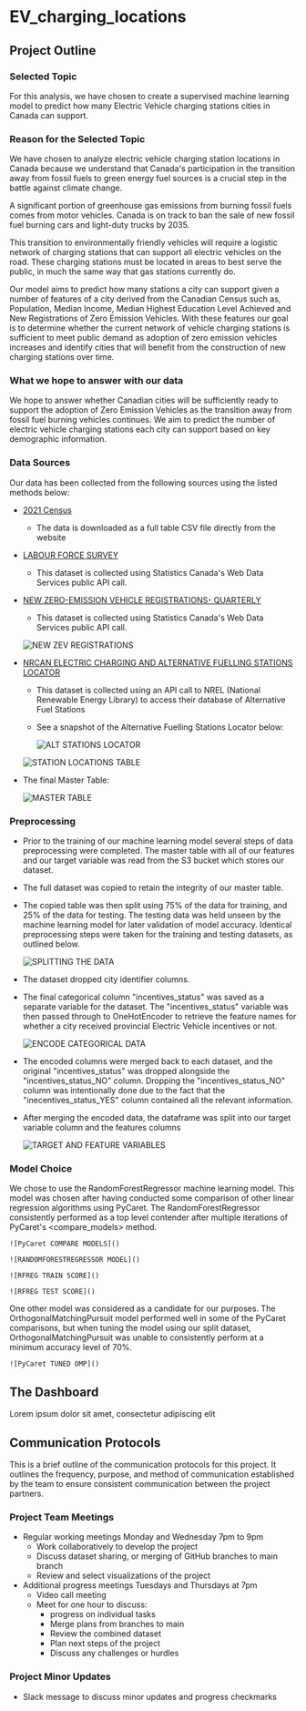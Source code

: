 # EV_charging_locations

## Project Outline

### Selected Topic
For this analysis, we have chosen to create a supervised machine learning model to predict how many Electric Vehicle charging stations cities in Canada can support.

### Reason for the Selected Topic
We have chosen to analyze electric vehicle charging station locations in Canada because we understand that Canada's participation in the transition away from fossil fuels to green energy fuel sources is a crucial step in the battle against climate change. 

A significant portion of greenhouse gas emissions from burning fossil fuels comes from motor vehicles. Canada is on track to ban the sale of new fossil fuel burning cars and light-duty trucks by 2035. 

This transition to environmentally friendly vehicles will require a logistic network of charging stations that can support all electric vehicles on the road. These charging stations must be located in areas to best serve the public, in much the same way that gas stations currently do.

Our model aims to predict how many stations a city can support given a number of features of a city derived from the Canadian Census such as, Population, Median Income, Median Highest Education Level Achieved and New Registrations of Zero Emission Vehicles. With these features our goal is to determine whether the current network of vehicle charging stations is sufficient to meet public demand as adoption of zero emission vehicles increases and identify cities that will benefit from the construction of new charging stations over time.

### What we hope to answer with our data
We hope to answer whether Canadian cities will be sufficiently ready to support the adoption of Zero Emission Vehicles as the transition away from fossil fuel burning vehicles continues. We aim to predict the number of electric vehicle charging stations each city can support based on key demographic information.

### Data Sources
Our data has been collected from the following sources using the listed methods below:
- [2021 Census](https://www12.statcan.gc.ca/census-recensement/2021/dp-pd/prof/details/download-telecharger.cfm?Lang=E)
    - The data is downloaded as a full table CSV file directly from the website
- [LABOUR FORCE SURVEY](https://www150.statcan.gc.ca/t1/tbl1/en/tv.action?pid=1410039101)
    - This dataset is collected using Statistics Canada's Web Data Services public API call.
- [NEW ZERO-EMISSION VEHICLE REGISTRATIONS- QUARTERLY](https://doi.org/10.25318/2010002501-eng)
    - This dataset is collected using Statistics Canada's Web Data Services public API call.

    ![NEW ZEV REGISTRATIONS]()


- [NRCAN ELECTRIC CHARGING AND ALTERNATIVE FUELLING STATIONS LOCATOR](https://developer.nrel.gov/docs/transportation/alt-fuel-stations-v1/)
    - This dataset is collected using an API call to NREL (National Renewable Energy Library) to access their database of Alternative Fuel Stations
    - See a snapshot of the Alternative Fuelling Stations Locator below:

        ![ALT STATIONS LOCATOR]()

    ![STATION LOCATIONS TABLE]()



- The final Master Table:

    ![MASTER TABLE]()

### Preprocessing
- Prior to the training of our machine learning model several steps of data preprocessing were completed. The master table with all of our features and our target variable was read from the S3 bucket which stores our dataset.

- The full dataset was copied to retain the integrity of our master table. 

- The copied table was then split using 75% of the data for training, and 25% of the data for testing. The testing data was held unseen by the machine learning model for later validation of model accuracy. Identical preprocessing steps were taken for the training and testing datasets, as outlined below.

    ![SPLITTING THE DATA]()

- The dataset dropped city identifier columns.

- The final categorical column "incentives_status" was saved as a separate variable for the dataset. The "incentives_status" variable was then passed through to OneHotEncoder to retrieve the feature names for whether a city received provincial Electric Vehicle incentives or not.

    ![ENCODE CATEGORICAL DATA]()

- The encoded columns were merged back to each dataset, and the original "incentives_status" was dropped alongside the "incentives_status_NO" column. Dropping the "incentives_status_NO" column was intentionally done due to the fact that the "inecentives_status_YES" column contained all the relevant information.

- After merging the encoded data, the dataframe was split into our target variable column and the features columns

    ![TARGET AND FEATURE VARIABLES]()




### Model Choice
We chose to use the RandomForestRegressor machine learning model. This model was chosen after having conducted some comparison of other linear regression algorithms using PyCaret. The RandomForestRegressor consistently performed as a top level contender after multiple iterations of PyCaret's <compare_models> method. 

    ![PyCaret COMPARE MODELS]()

    ![RANDOMFORESTREGRESSOR MODEL]()

    ![RFREG TRAIN SCORE]()

    ![RFREG TEST SCORE]()

One other model was considered as a candidate for our purposes. The OrthogonalMatchingPursuit model performed well in some of the PyCaret comparisons, but when tuning the model using our split dataset, OrthogonalMatchingPursuit was unable to consistently perform at a minimum accuracy level of 70%.

    ![PyCaret TUNED OMP]()


## The Dashboard
Lorem ipsum dolor sit amet, consectetur adipiscing elit 




## Communication Protocols
This is a brief outline of the communication protocols for this project. It outlines the frequency, purpose, and method of communication established by the team to ensure consistent communication between the project partners.
### Project Team Meetings
- Regular working meetings Monday and Wednesday 7pm to 9pm
    - Work collaboratively to develop the project
    - Discuss dataset sharing, or merging of GitHub branches to main branch
    - Review and select visualizations of the project
- Additional progress meetings Tuesdays and Thursdays at 7pm
    - Video call meeting
    - Meet for one hour to discuss:
        - progress on individual tasks
        - Merge plans from branches to main
        - Review the combined dataset
        - Plan next steps of the project
        - Discuss any challenges or hurdles

### Project Minor Updates
- Slack message to discuss minor updates and progress checkmarks
